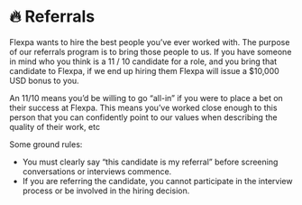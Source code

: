 # 🔥 Referrals

Flexpa wants to hire the best people you’ve ever worked with. The purpose of our referrals program is to bring those people to us. If you have someone in mind who you think is a 11 / 10 candidate for a role, and you bring that candidate to Flexpa, if we end up hiring them Flexpa will issue a $10,000 USD bonus to you.

An 11/10 means you’d be willing to go “all-in” if you were to place a bet on their success at Flexpa. This means you’ve worked close enough to this person that you can confidently point to our values when describing the quality of their work, etc



Some ground rules:

* You must clearly say “this candidate is my referral” before screening conversations or interviews commence.
* If you are referring the candidate, you cannot participate in the interview process or be involved in the hiring decision.
